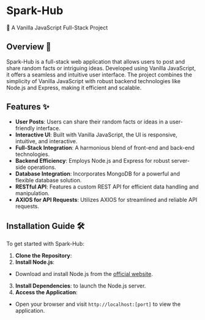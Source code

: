 # Spark-Hub
🌟 A Vanilla JavaScript Full-Stack Project

## Overview 📖
Spark-Hub is a full-stack web application that allows users to post and share random facts or intriguing ideas. Developed using Vanilla JavaScript, it offers a seamless and intuitive user interface. The project combines the simplicity of Vanilla JavaScript with robust backend technologies like Node.js and Express, making it efficient and scalable.

## Features ✨
- **User Posts**: Users can share their random facts or ideas in a user-friendly interface.
- **Interactive UI**: Built with Vanilla JavaScript, the UI is responsive, intuitive, and interactive.
- **Full-Stack Integration**: A harmonious blend of front-end and back-end technologies.
- **Backend Efficiency**: Employs Node.js and Express for robust server-side operations.
- **Database Integration**: Incorporates MongoDB for a powerful and flexible database solution.
- **RESTful API**: Features a custom REST API for efficient data handling and manipulation.
- **AXIOS for API Requests**: Utilizes AXIOS for streamlined and reliable API requests.

## Installation Guide 🛠️
To get started with Spark-Hub:

1. **Clone the Repository**:
2. **Install Node.js**:
- Download and install Node.js from the [official website](https://nodejs.org/).
3. **Install Dependencies**:
to launch the Node.js server.
6. **Access the Application**:
- Open your browser and visit `http://localhost:[port]` to view the application.

